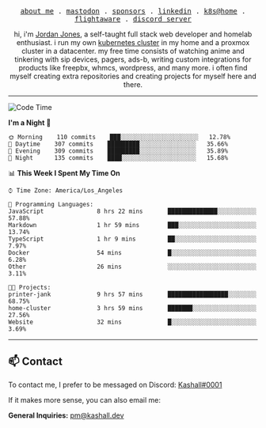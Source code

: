 <p align="center">
  <samp>
    <a href="https://jordanjones.org/">about me</a> .
    <a href="https://mastodon.social/@kashall">mastodon</a> .
    <a href="https://github.com/sponsors/kashalls">sponsors</a> .
    <a href="https://linkedin.com/in/jordpjones">linkedin</a> .
    <a href="https://github.com/kashalls/home-cluster">k8s@home</a> .
    <a href="https://flightaware.com/adsb/stats/user/kashalls">flightaware</a> .
    <a href="https://discord.gg/ctgrp8k">discord server</a>
  </samp>
</p>

<p align="center">hi, i'm <a href="https://jordanjones.org/">Jordan Jones</a>, a self-taught full stack web developer and homelab enthusiast. i run my own <a href="https://github.com/kashalls/home-cluster">kubernetes cluster</a> in my home and a proxmox cluster in a datacenter. my free time consists of watching anime and tinkering with sip devices, pagers, ads-b, writing custom integrations for products like freepbx, whmcs, wordpress, and many more. i often find myself creating extra repositories and creating projects for myself here and there. </p>

---

<!--START_SECTION:waka-->
![Code Time](http://img.shields.io/badge/Code%20Time-1%2C244%20hrs%201%20min-blue)

**I'm a Night 🦉** 

```text
🌞 Morning    110 commits    ███░░░░░░░░░░░░░░░░░░░░░░   12.78% 
🌆 Daytime    307 commits    █████████░░░░░░░░░░░░░░░░   35.66% 
🌃 Evening    309 commits    █████████░░░░░░░░░░░░░░░░   35.89% 
🌙 Night      135 commits    ████░░░░░░░░░░░░░░░░░░░░░   15.68%

```


📊 **This Week I Spent My Time On** 

```text
⌚︎ Time Zone: America/Los_Angeles

💬 Programming Languages: 
JavaScript               8 hrs 22 mins       ██████████████░░░░░░░░░░░   57.88% 
Markdown                 1 hr 59 mins        ███░░░░░░░░░░░░░░░░░░░░░░   13.74% 
TypeScript               1 hr 9 mins         ██░░░░░░░░░░░░░░░░░░░░░░░   7.97% 
Docker                   54 mins             █░░░░░░░░░░░░░░░░░░░░░░░░   6.28% 
Other                    26 mins             ░░░░░░░░░░░░░░░░░░░░░░░░░   3.11%

🐱‍💻 Projects: 
printer-jank             9 hrs 57 mins       █████████████████░░░░░░░░   68.75% 
home-cluster             3 hrs 59 mins       ███████░░░░░░░░░░░░░░░░░░   27.56% 
Website                  32 mins             █░░░░░░░░░░░░░░░░░░░░░░░░   3.69%

```


<!--END_SECTION:waka-->

---

## 📫 Contact

To contact me, I prefer to be messaged on Discord:  [Kashall#0001](https://discord.com/users/201077739589992448)

If it makes more sense, you can also email me:

**General Inquiries:** pm@kashall.dev  
